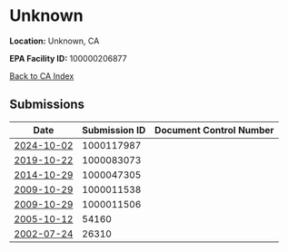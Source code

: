 # Unknown

**Location:** Unknown, CA

**EPA Facility ID:** 100000206877

[Back to CA Index](../../index.md)

## Submissions

| Date | Submission ID | Document Control Number |
|------|--------------|-------------------------|
| [2024-10-02](submissions/1000117987.md) | 1000117987 |  |
| [2019-10-22](submissions/1000083073.md) | 1000083073 |  |
| [2014-10-29](submissions/1000047305.md) | 1000047305 |  |
| [2009-10-29](submissions/1000011538.md) | 1000011538 |  |
| [2009-10-29](submissions/1000011506.md) | 1000011506 |  |
| [2005-10-12](submissions/54160.md) | 54160 |  |
| [2002-07-24](submissions/26310.md) | 26310 |  |

